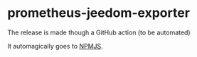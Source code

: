 # prometheus-jeedom-exporter

The release is made though a GitHub action (to be automated)

It automagically goes to [NPMJS](https://www.npmjs.com).

